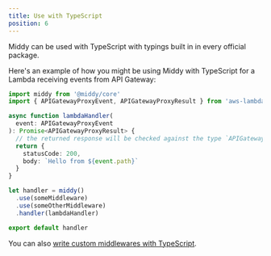```yaml
---
title: Use with TypeScript
position: 6
---
```


Middy can be used with TypeScript with typings built in in every official package.

Here's an example of how you might be using Middy with TypeScript for a Lambda receiving events from API Gateway:

```typescript
import middy from '@middy/core'
import { APIGatewayProxyEvent, APIGatewayProxyResult } from 'aws-lambda'

async function lambdaHandler(
  event: APIGatewayProxyEvent
): Promise<APIGatewayProxyResult> {
  // the returned response will be checked against the type `APIGatewayProxyResult`
  return {
    statusCode: 200,
    body: `Hello from ${event.path}`
  }
}

let handler = middy()
  .use(someMiddleware)
  .use(someOtherMiddleware)
  .handler(lambdaHandler)

export default handler
```

You can also [write custom middlewares with TypeScript](/docs/writing-middlewares/intro).
